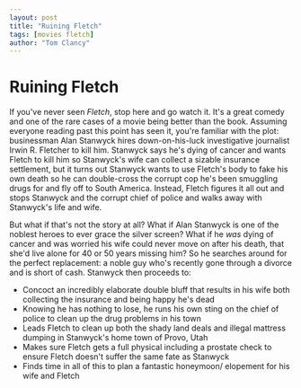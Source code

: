 ```yaml
---
layout: post
title: "Ruining Fletch"
tags: [movies fletch]
author: "Tom Clancy"
---
```


# Ruining Fletch

If you've never seen *Fletch*, stop here and go watch it. It's a great comedy and one of the rare cases of a movie being better than the book. Assuming everyone reading past this point has seen it, you're familiar with the plot: businessman Alan Stanwyck hires down-on-his-luck investigative journalist Irwin R. Fletcher to kill him. Stanwyck says he's dying of cancer and wants Fletch to kill him so Stanwyck's wife can collect a sizable insurance settlement, but it turns out Stanwyck wants to use Fletch's body to fake his own death so he can double-cross the corrupt cop he's been smuggling drugs for and fly off to South America. Instead, Fletch figures it all out and stops Stanwyck and the corrupt chief of police and walks away with Stanwyck's life and wife.

But what if that's not the story at all? What if Alan Stanwyck is one of the noblest heroes to ever grace the silver screen? What if he *was* dying of cancer and was worried his wife could never move on after his death, that she'd live alone for 40 or 50 years missing him? So he searches around for the perfect replacement: a noble guy who's recently gone through a divorce and is short of cash. Stanwyck then proceeds to:

* Concoct an incredibly elaborate double bluff that results in his wife both collecting the insurance and being happy he's dead
* Knowing he has nothing to lose, he runs his own sting on the chief of police to clean up the drug problems in his town
* Leads Fletch to clean up both the shady land deals and illegal mattress dumping in Stanwyck's home town of Provo, Utah
* Makes sure Fletch gets a full physical including a prostate check to ensure Fletch doesn't suffer the same fate as Stanwyck
* Finds time in all of this to plan a fantastic honeymoon/ elopement for his wife and Fletch
